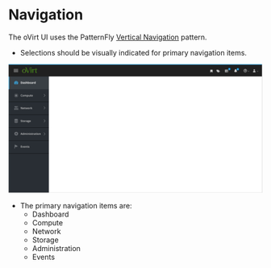 # Navigation

The oVirt UI uses the PatternFly [Vertical Navigation](http://www.patternfly.org/pattern-library/navigation/vertical-navigation/#_) pattern.
* Selections should be visually indicated for primary navigation items.

![primarynavigation](img/masthead.png)  

* The primary navigation items are:
  * Dashboard
  * Compute
  * Network
  * Storage
  * Administration
  * Events
